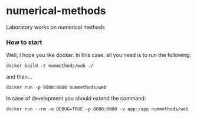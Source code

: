 # numerical-methods
Laboratory works on numerical methods

### How to start

Well, I hope you like docker. In this case, all you need is to run the following:

```
docker build -t nummethods/web ./ 
```
and then...
```
docker run -p 8080:8080 nummethods/web  
```
In case of development you should extend the command:

```
docker run --rm -e DEBUG=TRUE -p 8080:8080 -v app:/app nummethods/web  
```



